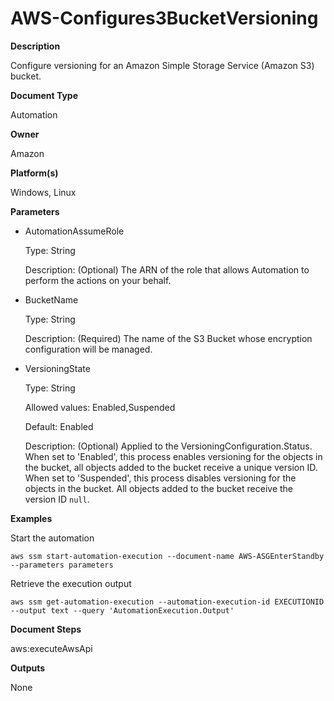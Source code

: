# AWS\-Configures3BucketVersioning<a name="automation-aws-configures3bucketversioning"></a>

**Description**

Configure versioning for an Amazon Simple Storage Service \(Amazon S3\) bucket\.

**Document Type**

Automation

**Owner**

Amazon

**Platform\(s\)**

Windows, Linux

**Parameters**
+ AutomationAssumeRole

  Type: String

  Description: \(Optional\) The ARN of the role that allows Automation to perform the actions on your behalf\.
+ BucketName

  Type: String

  Description: \(Required\) The name of the S3 Bucket whose encryption configuration will be managed\.
+ VersioningState

  Type: String

  Allowed values: Enabled,Suspended

  Default: Enabled

  Description: \(Optional\) Applied to the VersioningConfiguration\.Status\. When set to 'Enabled', this process enables versioning for the objects in the bucket, all objects added to the bucket receive a unique version ID\. When set to 'Suspended', this process disables versioning for the objects in the bucket\. All objects added to the bucket receive the version ID `null`\.

**Examples**

Start the automation

```
aws ssm start-automation-execution --document-name AWS-ASGEnterStandby --parameters parameters
```

Retrieve the execution output

```
aws ssm get-automation-execution --automation-execution-id EXECUTIONID --output text --query 'AutomationExecution.Output'
```

**Document Steps**

aws:executeAwsApi

**Outputs**

None